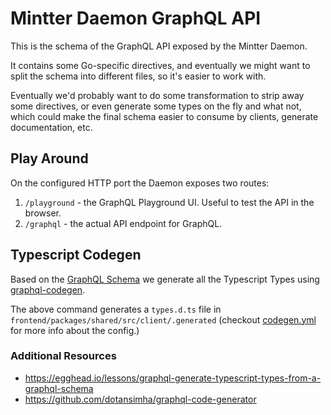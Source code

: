 # Mintter Daemon GraphQL API

This is the schema of the GraphQL API exposed by the Mintter Daemon.

It contains some Go-specific directives, and eventually we might want to split
the schema into different files, so it's easier to work with.

Eventually we'd probably want to do some transformation to strip away some
directives, or even generate some types on the fly and what not, which could
make the final schema easier to consume by clients, generate documentation, etc.

## Play Around

On the configured HTTP port the Daemon exposes two routes:

1. `/playground` - the GraphQL Playground UI. Useful to test the API in the
   browser.
2. `/graphql` - the actual API endpoint for GraphQL.

## Typescript Codegen

Based on the [GraphQL Schema](./schema.graphql) we generate all the Typescript
Types using
[graphql-codegen](https://github.com/dotansimha/graphql-code-generator).

The above command generates a `types.d.ts` file in
`frontend/packages/shared/src/client/.generated` (checkout
[codegen.yml](../codegen.yml) for more info about the config.)

### Additional Resources

- https://egghead.io/lessons/graphql-generate-typescript-types-from-a-graphql-schema
- https://github.com/dotansimha/graphql-code-generator
